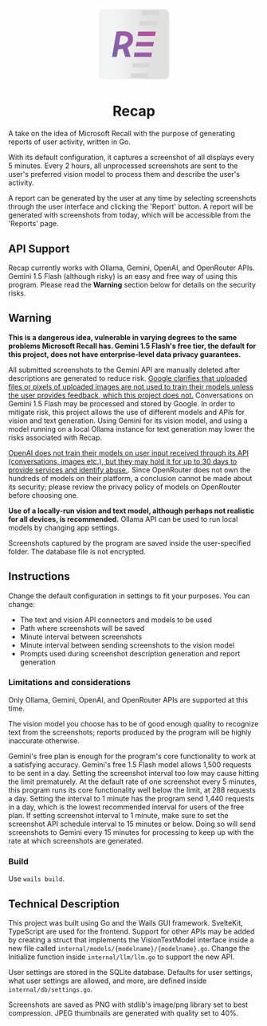 <div align="center">
<picture>
    <img src="/assets/appicon.png" width="30%">
</picture>
</div>
<h1 align="center">
Recap
</h1>

A take on the idea of Microsoft Recall with the purpose of generating reports of user activity, written in Go.

With its default configuration, it captures a screenshot of all displays every 5 minutes. Every 2 hours, all unprocessed screenshots are sent to the user's preferred vision model to process them and describe the user's activity.

A report can be generated by the user at any time by selecting screenshots through the user interface and clicking the 'Report' button. A report will be generated with screenshots from today, which will be accessible from the 'Reports' page.

## API Support

Recap currently works with Ollama, Gemini, OpenAI, and OpenRouter APIs. Gemini 1.5 Flash (although risky) is an easy and free way of using this program. Please read the **Warning** section below for details on the security risks.

## Warning

__This is a dangerous idea, vulnerable in varying degrees to the same problems Microsoft Recall has. Gemini 1.5 Flash's free tier, the default for this project, does not have enterprise-level data privacy guarantees.__

All submitted screenshots to the Gemini API are manually deleted after descriptions are generated to reduce risk. [Google clarifies that uploaded files or pixels of uploaded images are not used to train their models unless the user provides feedback, which this project does not.](https://support.google.com/gemini/answer/13594961?hl=en#uploaded_images) Conversations on Gemini 1.5 Flash may be processed and stored by Google. In order to mitigate risk, this project allows the use of different models and APIs for vision and text generation. Using Gemini for its vision model, and using a model running on a local Ollama instance for text generation may lower the risks associated with Recap.

[OpenAI does not train their models on user input received through its API (conversations, images etc.), but they may hold it for up to 30 days to provide services and identify abuse.](https://openai.com/enterprise-privacy/). Since OpenRouter does not own the hundreds of models on their platform, a conclusion cannot be made about its security; please review the privacy policy of models on OpenRouter before choosing one.

__Use of a locally-run vision and text model, although perhaps not realistic for all devices, is recommended.__ Ollama API can be used to run local models by changing app settings.

Screenshots captured by the program are saved inside the user-specified folder. The database file is not encrypted.

## Instructions

Change the default configuration in settings to fit your purposes. You can change:
 - The text and vision API connectors and models to be used
 - Path where screenshots will be saved
 - Minute interval between screenshots
 - Minute interval between sending screenshots to the vision model
 - Prompts used during screenshot description generation and report generation

### Limitations and considerations

Only Ollama, Gemini, OpenAI, and OpenRouter APIs are supported at this time.

The vision model you choose has to be of good enough quality to recognize text from the screenshots; reports produced by the program will be highly inaccurate otherwise.

Gemini's free plan is enough for the program's core functionality to work at a satisfying accuracy. Gemini's free 1.5 Flash model allows 1,500 requests to be sent in a day. Setting the screenshot interval too low may cause hitting the limit prematurely. At the default rate of one screenshot every 5 minutes, this program runs its core functionality well below the limit, at 288 requests a day. Setting the interval to 1 minute has the program send 1,440 requests in a day, which is the lowest recommended interval for users of the free plan. If setting screenshot interval to 1 minute, make sure to set the screenshot API schedule interval to 15 minutes or below. Doing so will send screenshots to Gemini every 15 minutes for processing to keep up with the rate at which screenshots are generated.

### Build

Use `wails build`.

## Technical Description

This project was built using Go and the Wails GUI framework. SvelteKit, TypeScript are used for the frontend. Support for other APIs may be added by creating a struct that implements the VisionTextModel interface inside a new file called `internal/models/{modelname}/{modelname}.go`. Change the Initialize function inside `internal/llm/llm.go` to support the new API.

User settings are stored in the SQLite database. Defaults for user settings, what user settings are allowed, and more, are defined inside `internal/db/settings.go`.

Screenshots are saved as PNG with stdlib's image/png library set to best compression. JPEG thumbnails are generated with quality set to 40%.
